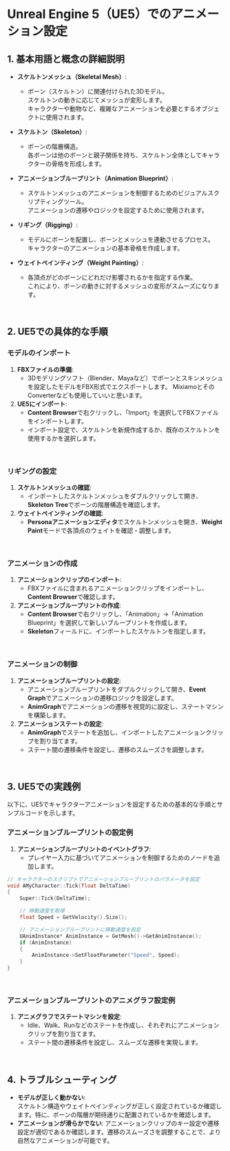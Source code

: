 # Unreal Engine 5（UE5）でのアニメーション設定

## 1. 基本用語と概念の詳細説明
- **スケルトンメッシュ（Skeletal Mesh）**:   
  - ボーン（スケルトン）に関連付けられた3Dモデル。  
  スケルトンの動きに応じてメッシュが変形します。  
  キャラクターや動物など、複雑なアニメーションを必要とするオブジェクトに使用されます。

- **スケルトン（Skeleton）**:   
  - ボーンの階層構造。  
  各ボーンは他のボーンと親子関係を持ち、スケルトン全体としてキャラクターの骨格を形成します。

- **アニメーションブループリント（Animation Blueprint）**:      
  - スケルトンメッシュのアニメーションを制御するためのビジュアルスクリプティングツール。  
  アニメーションの遷移やロジックを設定するために使用されます。

- **リギング（Rigging）**:   
  - モデルにボーンを配置し、ボーンとメッシュを連動させるプロセス。  
  キャラクターのアニメーションの基本骨格を作成します。

- **ウェイトペインティング（Weight Painting）**:   
  - 各頂点がどのボーンにどれだけ影響されるかを指定する作業。  
  これにより、ボーンの動きに対するメッシュの変形がスムーズになります。

<br>

## 2. UE5での具体的な手順

### モデルのインポート
1. **FBXファイルの準備**:   
   - 3Dモデリングソフト（Blender、Mayaなど）でボーンとスキンメッシュを設定したモデルをFBX形式でエクスポートします。
   MixiamoとそのConverterなども使用していいと思います。
2. **UE5にインポート**:
   - **Content Browser**で右クリックし、「Import」を選択してFBXファイルをインポートします。
   - インポート設定で、スケルトンを新規作成するか、既存のスケルトンを使用するかを選択します。

<br>

### リギングの設定
1. **スケルトンメッシュの確認**:
   - インポートしたスケルトンメッシュをダブルクリックして開き、**Skeleton Tree**でボーンの階層構造を確認します。
2. **ウェイトペインティングの確認**:
   - **Personaアニメーションエディタ**でスケルトンメッシュを開き、**Weight Paint**モードで各頂点のウェイトを確認・調整します。

<br>

### アニメーションの作成
1. **アニメーションクリップのインポート**:
   - FBXファイルに含まれるアニメーションクリップをインポートし、**Content Browser**で確認します。
2. **アニメーションブループリントの作成**:
   - **Content Browser**で右クリックし、「Animation」->「Animation Blueprint」を選択して新しいブループリントを作成します。
   - **Skeleton**フィールドに、インポートしたスケルトンを指定します。

<br>

### アニメーションの制御
1. **アニメーションブループリントの設定**:
   - アニメーションブループリントをダブルクリックして開き、**Event Graph**でアニメーションの遷移ロジックを設定します。
   - **AnimGraph**でアニメーションの遷移を視覚的に設定し、ステートマシンを構築します。
2. **アニメーションステートの設定**:
   - **AnimGraph**でステートを追加し、インポートしたアニメーションクリップを割り当てます。
   - ステート間の遷移条件を設定し、遷移のスムーズさを調整します。

<br>

## 3. UE5での実践例

以下に、UE5でキャラクターアニメーションを設定するための基本的な手順とサンプルコードを示します。

### アニメーションブループリントの設定例
1. **アニメーションブループリントのイベントグラフ**:
   - プレイヤー入力に基づいてアニメーションを制御するためのノードを追加します。

```cpp
// キャラクターのスクリプトでアニメーションブループリントのパラメータを設定
void AMyCharacter::Tick(float DeltaTime)
{
    Super::Tick(DeltaTime);

    // 移動速度を取得
    float Speed = GetVelocity().Size();

    // アニメーションブループリントに移動速度を設定
    UAnimInstance* AnimInstance = GetMesh()->GetAnimInstance();
    if (AnimInstance)
    {
        AnimInstance->SetFloatParameter("Speed", Speed);
    }
}
```

<br>

### アニメーションブループリントのアニメグラフ設定例
1. **アニメグラフでステートマシンを設定**:
   - Idle、Walk、Runなどのステートを作成し、それぞれにアニメーションクリップを割り当てます。
   - ステート間の遷移条件を設定し、スムーズな遷移を実現します。

<br>

## 4. トラブルシューティング

- **モデルが正しく動かない**:   
スケルトン構造やウェイトペインティングが正しく設定されているか確認します。特に、ボーンの階層が期待通りに配置されているかを確認します。
- **アニメーションが滑らかでない**: アニメーションクリップのキー設定や遷移設定が適切であるか確認します。遷移のスムーズさを調整することで、より自然なアニメーションが可能です。

